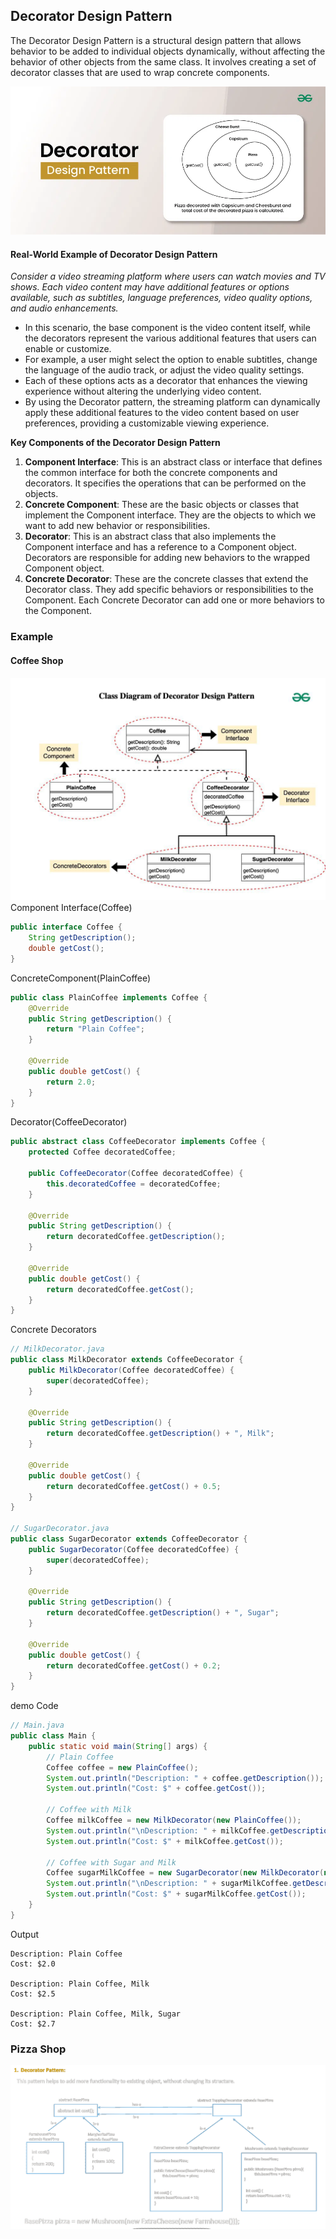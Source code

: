 ## Decorator Design Pattern
The Decorator Design Pattern is a structural design pattern that allows behavior to be added to individual objects dynamically, without affecting the behavior of other objects from the same class. It involves creating a set of decorator classes that are used to wrap concrete components.

![alt text](decorator-1.png)

#### Real-World Example of Decorator Design Pattern
*Consider a video streaming platform where users can watch movies and TV shows. Each video content may have additional features or options available, such as subtitles, language preferences, video quality options, and audio enhancements.*

- In this scenario, the base component is the video content itself, while the decorators represent the various additional features that users can enable or customize.
- For example, a user might select the option to enable subtitles, change the language of the audio track, or adjust the video quality settings.
- Each of these options acts as a decorator that enhances the viewing experience without altering the underlying video content.
- By using the Decorator pattern, the streaming platform can dynamically apply these additional features to the video content based on user preferences, providing a customizable viewing experience.

**Key Components of the Decorator Design Pattern**
1. **Component Interface**: This is an abstract class or interface that defines the common interface for both the concrete components and decorators. It specifies the operations that can be performed on the objects.
2. **Concrete Component**: These are the basic objects or classes that implement the Component interface. They are the objects to which we want to add new behavior or responsibilities.
3. **Decorator**: This is an abstract class that also implements the Component interface and has a reference to a Component object. Decorators are responsible for adding new behaviors to the wrapped Component object.
4. **Concrete Decorator**: These are the concrete classes that extend the Decorator class. They add specific behaviors or responsibilities to the Component. Each Concrete Decorator can add one or more behaviors to the Component.

### Example
#### Coffee Shop
![alt text](decorator-2.png)
Component Interface(Coffee)
```java
public interface Coffee {
    String getDescription();
    double getCost();
}
```
ConcreteComponent(PlainCoffee)
```java
public class PlainCoffee implements Coffee {
    @Override
    public String getDescription() {
        return "Plain Coffee";
    }

    @Override
    public double getCost() {
        return 2.0;
    }
}
```

Decorator(CoffeeDecorator)
```java
public abstract class CoffeeDecorator implements Coffee {
    protected Coffee decoratedCoffee;

    public CoffeeDecorator(Coffee decoratedCoffee) {
        this.decoratedCoffee = decoratedCoffee;
    }

    @Override
    public String getDescription() {
        return decoratedCoffee.getDescription();
    }

    @Override
    public double getCost() {
        return decoratedCoffee.getCost();
    }
}
```

Concrete Decorators
```java
// MilkDecorator.java
public class MilkDecorator extends CoffeeDecorator {
    public MilkDecorator(Coffee decoratedCoffee) {
        super(decoratedCoffee);
    }

    @Override
    public String getDescription() {
        return decoratedCoffee.getDescription() + ", Milk";
    }

    @Override
    public double getCost() {
        return decoratedCoffee.getCost() + 0.5;
    }
}

// SugarDecorator.java
public class SugarDecorator extends CoffeeDecorator {
    public SugarDecorator(Coffee decoratedCoffee) {
        super(decoratedCoffee);
    }

    @Override
    public String getDescription() {
        return decoratedCoffee.getDescription() + ", Sugar";
    }

    @Override
    public double getCost() {
        return decoratedCoffee.getCost() + 0.2;
    }
}
```

demo Code
```java
// Main.java
public class Main {
    public static void main(String[] args) {
        // Plain Coffee
        Coffee coffee = new PlainCoffee();
        System.out.println("Description: " + coffee.getDescription());
        System.out.println("Cost: $" + coffee.getCost());

        // Coffee with Milk
        Coffee milkCoffee = new MilkDecorator(new PlainCoffee());
        System.out.println("\nDescription: " + milkCoffee.getDescription());
        System.out.println("Cost: $" + milkCoffee.getCost());

        // Coffee with Sugar and Milk
        Coffee sugarMilkCoffee = new SugarDecorator(new MilkDecorator(new PlainCoffee()));
        System.out.println("\nDescription: " + sugarMilkCoffee.getDescription());
        System.out.println("Cost: $" + sugarMilkCoffee.getCost());
    }
}
```
Output
```
Description: Plain Coffee
Cost: $2.0

Description: Plain Coffee, Milk
Cost: $2.5

Description: Plain Coffee, Milk, Sugar
Cost: $2.7
```

### Pizza Shop

![alt text](<decorator-3.png>)
